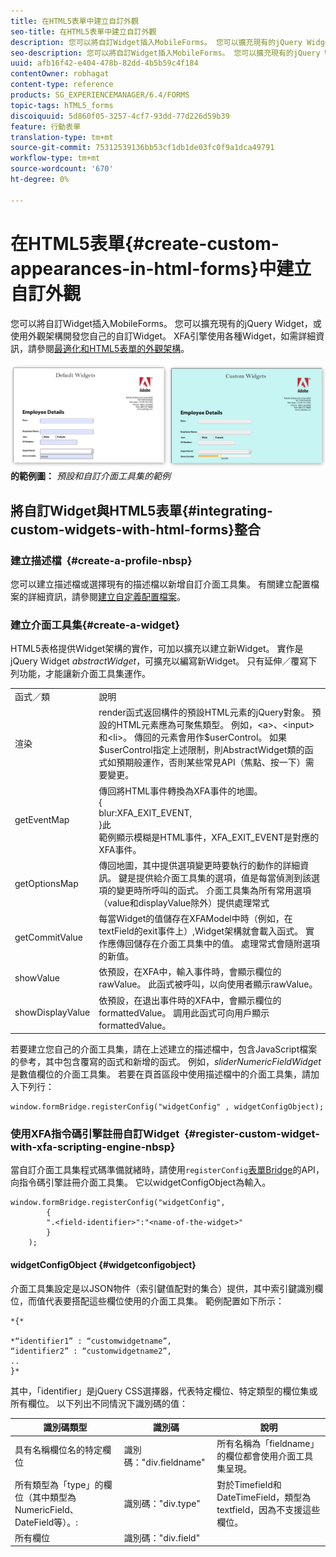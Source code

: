 ```yaml
---
title: 在HTML5表單中建立自訂外觀
seo-title: 在HTML5表單中建立自訂外觀
description: 您可以將自訂Widget插入MobileForms。 您可以擴充現有的jQuery Widget，或開發您自己的自訂Widget。
seo-description: 您可以將自訂Widget插入MobileForms。 您可以擴充現有的jQuery Widget，或開發您自己的自訂Widget。
uuid: afb16f42-e404-478b-82dd-4b5b59c4f184
contentOwner: robhagat
content-type: reference
products: SG_EXPERIENCEMANAGER/6.4/FORMS
topic-tags: hTML5_forms
discoiquuid: 5d860f05-3257-4cf7-93dd-77d226d59b39
feature: 行動表單
translation-type: tm+mt
source-git-commit: 75312539136bb53cf1db1de03fc0f9a1dca49791
workflow-type: tm+mt
source-wordcount: '670'
ht-degree: 0%

---
```



# 在HTML5表單{#create-custom-appearances-in-html-forms}中建立自訂外觀

您可以將自訂Widget插入MobileForms。 您可以擴充現有的jQuery Widget，或使用外觀架構開發您自己的自訂Widget。 XFA引擎使用各種Widget，如需詳細資訊，請參閱[最適化和HTML5表單的外觀架構](/help/forms/using/introduction-widgets.md)。

![預設和自訂介面工具集](assets/custom-widgets.jpg)
**的範例圖：** *預設和自訂介面工具集的範例*

## 將自訂Widget與HTML5表單{#integrating-custom-widgets-with-html-forms}整合

### 建立描述檔  {#create-a-profile-nbsp}

您可以建立描述檔或選擇現有的描述檔以新增自訂介面工具集。 有關建立配置檔案的詳細資訊，請參閱[建立自定義配置檔案](/help/forms/using/custom-profile.md)。

### 建立介面工具集{#create-a-widget}

HTML5表格提供Widget架構的實作，可加以擴充以建立新Widget。 實作是jQuery Widget *abstractWidget*，可擴充以編寫新Widget。 只有延伸／覆寫下列功能，才能讓新介面工具集運作。

<table> 
 <tbody> 
  <tr> 
   <td>函式／類</td> 
   <td>說明</td> 
  </tr> 
  <tr> 
   <td>渲染</td> 
   <td>render函式返回構件的預設HTML元素的jQuery對象。 預設的HTML元素應為可聚焦類型。 例如，&lt;a&gt;、&lt;input&gt;和&lt;li&gt;。 傳回的元素會用作$userControl。 如果$userControl指定上述限制，則AbstractWidget類的函式如預期般運作，否則某些常見API（焦點、按一下）需要變更。 </td> 
  </tr> 
  <tr> 
   <td>getEventMap</td> 
   <td>傳回將HTML事件轉換為XFA事件的地圖。 <br /> {<br /> blur:XFA_EXIT_EVENT,<br /> }此<br /> 範例顯示模糊是HTML事件，XFA_EXIT_EVENT是對應的XFA事件。 </td> 
  </tr> 
  <tr> 
   <td>getOptionsMap</td> 
   <td>傳回地圖，其中提供選項變更時要執行的動作的詳細資訊。 鍵是提供給介面工具集的選項，值是每當偵測到該選項的變更時所呼叫的函式。 介面工具集為所有常用選項（value和displayValue除外）提供處理常式</td> 
  </tr> 
  <tr> 
   <td>getCommitValue</td> 
   <td>每當Widget的值儲存在XFAModel中時（例如，在textField的exit事件上）,Widget架構就會載入函式。 實作應傳回儲存在介面工具集中的值。 處理常式會隨附選項的新值。</td> 
  </tr> 
  <tr> 
   <td>showValue</td> 
   <td>依預設，在XFA中，輸入事件時，會顯示欄位的rawValue。 此函式被呼叫，以向使用者顯示rawValue。 </td> 
  </tr> 
  <tr> 
   <td>showDisplayValue</td> 
   <td>依預設，在退出事件時的XFA中，會顯示欄位的formattedValue。 調用此函式可向用戶顯示formattedValue。 </td> 
  </tr> 
 </tbody> 
</table>

若要建立您自己的介面工具集，請在上述建立的描述檔中，包含JavaScript檔案的參考，其中包含覆寫的函式和新增的函式。 例如，*sliderNumericFieldWidget*&#x200B;是數值欄位的介面工具集。 若要在頁首區段中使用描述檔中的介面工具集，請加入下列行：

```
window.formBridge.registerConfig("widgetConfig" , widgetConfigObject);
```

### 使用XFA指令碼引擎註冊自訂Widget  {#register-custom-widget-with-xfa-scripting-engine-nbsp}

當自訂介面工具集程式碼準備就緒時，請使用`registerConfig`[表單Bridge](/help/forms/using/form-bridge-apis.md)的API，向指令碼引擎註冊介面工具集。 它以widgetConfigObject為輸入。

```
window.formBridge.registerConfig("widgetConfig",
        {
        ".<field-identifier>":"<name-of-the-widget>"
        }
    );
```

#### widgetConfigObject {#widgetconfigobject}

介面工具集設定是以JSON物件（索引鍵值配對的集合）提供，其中索引鍵識別欄位，而值代表要搭配這些欄位使用的介面工具集。 範例配置如下所示：

```
*{*

*“identifier1” : “customwidgetname”,  
“identifier2” : “customwidgetname2”,  
..  
}*
```

其中，「identifier」是jQuery CSS選擇器，代表特定欄位、特定類型的欄位集或所有欄位。 以下列出不同情況下識別碼的值：

| 識別碼類型 | 識別碼 | 說明 |
|---|---|---|
| 具有名稱欄位名的特定欄位 | 識別碼：&quot;div.fieldname&quot; | 所有名稱為「fieldname」的欄位都會使用介面工具集呈現。 |
| 所有類型為「type」的欄位（其中類型為NumericField、DateField等）。: | 識別碼：&quot;div.type&quot; | 對於Timefield和DateTimeField，類型為textfield，因為不支援這些欄位。 |
| 所有欄位 | 識別碼：&quot;div.field&quot; |  |
